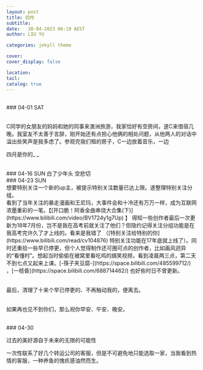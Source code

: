 ```yaml
---
layout: post
title: 四月
subtitle:
date:   30-04-2023 06:19 AEST
author: LIU YU

categories: jekyll theme

cover:
cover_display: false

location:
tail: 
catalog: true 
---
```




<br>
### 04-01 SAT

<br>    C同学的女朋友的妈妈和她的同事来澳洲旅游，我家恰好有空房间，遂C来借宿几晚。我室友不太善于言辞，刚开始还有点担心他俩的相处问题，从他两人的对话中溢出些笑声是我多虑了。参观完我们租的房子，C一边放着音乐，一边
<br>




四月是你的_ _

<br>
### 04-16 SUN
白了少年头 空悲切


<br>
### 04-23 SUN
<br>    想要特别关注一个新的up主，被提示特别关注数量已达上限。遂整理特别关注分组。
<br>    看到了当年关注的暴走漫画和王尼玛，大事件会和十冷还有万万一样，成为互联网浓墨重彩的一笔。【[开口脆！阿香金曲串烧大合集(下)](https://www.bilibili.com/video/BV1724y1g7Up) 】 得知一些创作者最后一次更新为18年7月份，岂不是我在高考前就关注了他们？但隐约记得关注分组功能是在我高考完许久了才上线的。看来是我错了 （[特别关注给特别的你](https://www.bilibili.com/read/cv104876)  特别关注功能在17年底就上线了）。同时还重拾一些早已停更，但个人觉得制作还可圈可点的创作者，比如画风迥异的“看懂村”。想起当时偷偷在被窝里看吃鸡的搞笑视频，看到凌晨两三点，第二天不到七点又起来上课。[-筷子夹豆腐-](https://space.bilibili.com/485599712/) ，[一枝昏](https://space.bilibili.com/688714462/) 也好些时日不曾更新。

<br>    最后，清理了十来个早已停更的、不再触动我的，便离去。

<br>    如果再也见不到你们，那么祝你早安、午安、晚安。




<br>
### 04-30

过去的美好源自于未来的无限的可能性


一次性联系了好几个转运公司的客服，但是不可避免地只能选取一家，当我看到热情的客服，一种养鱼的愧疚感油然而生。

